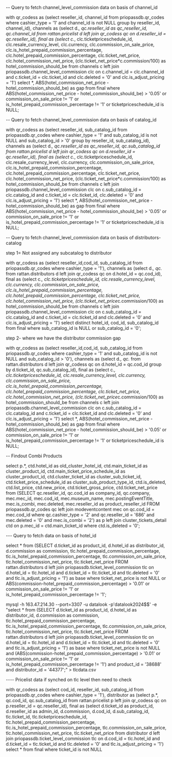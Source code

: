 -- Query to fetch channel_level_commission data on basis of channel_id

with qr_codess as (select reseller_id, channel_id from priopassdb.qr_codes where cashier_type = '1' and channel_id is not NULL group by reseller_id, channel_id), channels as (select d.*, qc.reseller_id as qc_reseller_id, qc.channel_id from rattan.pricelist d left join qr_codess qc on d.reseller_id = qc.reseller_id), final as (select c.*, clc.ticketpriceschedule_id, clc.resale_currency_level, clc.currency, clc.commission_on_sale_price, clc.is_hotel_prepaid_commission_percentage, clc.hotel_prepaid_commission_percentage, clc.ticket_net_price, clc.hotel_commission_net_price, (clc.ticket_net_price*c.commission/100) as hotel_commission_should_be from channels c left join priopassdb.channel_level_commission clc on c.channel_id = clc.channel_id and c.ticket_id = clc.ticket_id and clc.deleted = '0' and clc.is_adjust_pricing = '1') select *, ABS(hotel_commission_net_price - hotel_commission_should_be) as gap from final where ABS(hotel_commission_net_price - hotel_commission_should_be) > '0.05' or commission_on_sale_price != '1' or is_hotel_prepaid_commission_percentage != '1' or ticketpriceschedule_id is NULL;

-- Query to fetch channel_level_commission data on basis of catalog_id

with qr_codess as (select reseller_id, sub_catalog_id from priopassdb.qr_codes where cashier_type = '1' and sub_catalog_id is not NULL and sub_catalog_id > '0' group by reseller_id, sub_catalog_id), channels as (select d.*, qc.reseller_id as qc_reseller_id, qc.sub_catalog_id from rattan.pricelist d left join qr_codess qc on d.reseller_id = qc.reseller_id), final as (select c.*, clc.ticketpriceschedule_id, clc.resale_currency_level, clc.currency, clc.commission_on_sale_price, clc.is_hotel_prepaid_commission_percentage, clc.hotel_prepaid_commission_percentage, clc.ticket_net_price, clc.hotel_commission_net_price, (clc.ticket_net_price*c.commission/100) as hotel_commission_should_be from channels c left join priopassdb.channel_level_commission clc on c.sub_catalog_id = clc.catalog_id and c.ticket_id = clc.ticket_id, clc.deleted = '0' and clc.is_adjust_pricing = '1') select *, ABS(hotel_commission_net_price - hotel_commission_should_be) as gap from final where ABS(hotel_commission_net_price - hotel_commission_should_be) > '0.05' or commission_on_sale_price != '1' or is_hotel_prepaid_commission_percentage != '1' or ticketpriceschedule_id is NULL;


-- Query to fetch channel_level_commission data on basis of distributors-catalog



step 1= Not assigned any subcatalog to distributor

with qr_codess as (select reseller_id,cod_id, sub_catalog_id from priopassdb.qr_codes where cashier_type = '1'), channels as (select d.*, qc.* from rattan.distributors d left join qr_codess qc on d.hotel_id = qc.cod_id), final as (select c.*, clc.ticketpriceschedule_id, clc.resale_currency_level, clc.currency, clc.commission_on_sale_price, clc.is_hotel_prepaid_commission_percentage, clc.hotel_prepaid_commission_percentage, clc.ticket_net_price, clc.hotel_commission_net_price, (clc.ticket_net_price*c.commission/100) as hotel_commission_should_be from channels c left join priopassdb.channel_level_commission clc on c.sub_catalog_id = clc.catalog_id and c.ticket_id = clc.ticket_id and clc.deleted = '0' and clc.is_adjust_pricing = '1') select distinct hotel_id, cod_id, sub_catalog_id from final where sub_catalog_id is NULL or sub_catalog_id = '0'; 


step 2- where we have the distributor commission gap

with qr_codess as (select reseller_id,cod_id, sub_catalog_id from priopassdb.qr_codes where cashier_type = '1' and sub_catalog_id is not NULL and sub_catalog_id > '0'), channels as (select d.*, qc.* from rattan.distributors d left join qr_codess qc on d.hotel_id = qc.cod_id group by d.ticket_id, qc.sub_catalog_id), final as (select c.*, clc.ticketpriceschedule_id, clc.resale_currency_level, clc.currency, clc.commission_on_sale_price, clc.is_hotel_prepaid_commission_percentage, clc.hotel_prepaid_commission_percentage, clc.ticket_net_price, clc.hotel_commission_net_price, (clc.ticket_net_price*c.commission/100) as hotel_commission_should_be from channels c left join priopassdb.channel_level_commission clc on c.sub_catalog_id = clc.catalog_id and c.ticket_id = clc.ticket_id and clc.deleted = '0' and clc.is_adjust_pricing = '1') select *, ABS(hotel_commission_net_price - hotel_commission_should_be) as gap from final where ABS(hotel_commission_net_price - hotel_commission_should_be) > '0.05' or commission_on_sale_price != '1' or is_hotel_prepaid_commission_percentage != '1' or ticketpriceschedule_id is NULL;

-- Findout Combi Products

select p.*, ctd.hotel_id as old_cluster_hotel_id, ctd.main_ticket_id as cluster_product_id, ctd.main_ticket_price_schedule_id as cluster_product_id, ctd.cluster_ticket_id as cluster_sub_ticket_id, ctd.ticket_price_schedule_id as cluster_sub_product_type_id, ctd.is_deleted, ctd.list_price, ctd.new_price, ctd.ticket_gross_price, ctd.ticket_net_price from (SELECT qc.reseller_id, qc.cod_id as company_id, qc.company, mec.mec_id, mec.cod_id, mec.museum_name, mec.postingEventTitle, mec.is_combi, mec.deleted, mec.reseller_id as product_reseller_id FROM priopassdb.qr_codes qc left join modeventcontent mec on qc.cod_id = mec.cod_id where qc.cashier_type = '2' and qc.reseller_id = '686' and mec.deleted = '0' and mec.is_combi = '2') as p left join cluster_tickets_detail ctd on p.mec_id = ctd.main_ticket_id where ctd.is_deleted = '0';



--- Query to fetch data on basis of hotel_id

select * from (SELECT d.ticket_id as product_id, d.hotel_id as distributor_id, d.commission as commission, tlc.hotel_prepaid_commission_percentage, tlc.is_hotel_prepaid_commission_percentage, tlc.commission_on_sale_price, tlc.hotel_commission_net_price, tlc.ticket_net_price FROM rattan.distributors d left join priopassdb.ticket_level_commission tlc on d.hotel_id = tlc.hotel_id and d.ticket_id = tlc.ticket_id and tlc.deleted = '0' and tlc.is_adjust_pricing = '1') as base where ticket_net_price is not NULL or ABS(commission-hotel_prepaid_commission_percentage) > '0.01' or commission_on_sale_price != '1' or is_hotel_prepaid_commission_percentage != '1';

mysql -h 163.47.214.30 --port=3307 -u datalook -p'datalook2024$$' -e "select * from (SELECT d.ticket_id as product_id, d.hotel_id as distributor_id, d.commission as commission, tlc.hotel_prepaid_commission_percentage, tlc.is_hotel_prepaid_commission_percentage, tlc.commission_on_sale_price, tlc.hotel_commission_net_price, tlc.ticket_net_price FROM rattan.distributors d left join priopassdb.ticket_level_commission tlc on d.hotel_id = tlc.hotel_id and d.ticket_id = tlc.ticket_id and tlc.deleted = '0' and tlc.is_adjust_pricing = '1') as base where ticket_net_price is not NULL and (ABS(commission-hotel_prepaid_commission_percentage) > '0.01' or commission_on_sale_price != '1' or is_hotel_prepaid_commission_percentage != '1') and product_id = '38688' and distributor_id = '44377';" > tlcdata.csv

---- Pricelist data if synched on tlc level then need to check

with qr_codess as (select cod_id, reseller_id, sub_catalog_id from priopassdb.qr_codes where cashier_type = '1'), distributor as (select p.*, qc.cod_id, qc.sub_catalog_id from rattan.pricelist p left join qr_codess qc on p.reseller_id = qc.reseller_id), final as (select d.ticket_id as product_id, d.reseller_id as admin_id, d.commission, d.cod_id, d.sub_catalog_id, tlc.ticket_id, tlc.ticketpriceschedule_id, tlc.hotel_prepaid_commission_percentage, tlc.is_hotel_prepaid_commission_percentage, tlc.commission_on_sale_price, tlc.hotel_commission_net_price, tlc.ticket_net_price from distributor d left join priopassdb.ticket_level_commission tlc on d.cod_id = tlc.hotel_id and d.ticket_id = tlc.ticket_id and tlc.deleted = '0' and tlc.is_adjust_pricing = '1') select * from final where ticket_id is not NULL